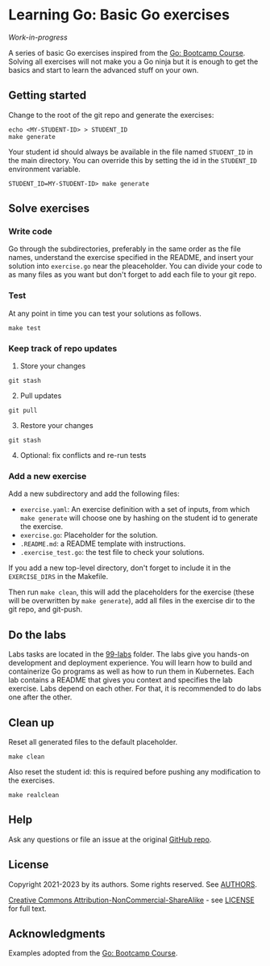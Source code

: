 # Learning Go: Basic Go exercises

*Work-in-progress*

A series of basic Go exercises inspired from the [Go: Bootcamp
Course](https://github.com/inancgumus/learngo). Solving all exercises will not make you a Go ninja
but it is enough to get the basics and start to learn the advanced stuff on your own.

## Getting started

Change to the root of the git repo and generate the exercises:

``` console
echo <MY-STUDENT-ID> > STUDENT_ID
make generate
```

Your student id should always be available in the file named `STUDENT_ID` in the main
directory. You can override this by setting the id in the `STUDENT_ID` environment variable.

``` console
STUDENT_ID=MY-STUDENT-ID> make generate
```

## Solve exercises

### Write code

Go through the subdirectories, preferably in the same order as the file names, understand the
exercise specified in the README, and insert your solution into `exercise.go` near the
pleaceholder. You can divide your code to as many files as you want but don't forget to add each
file to your git repo.

### Test

At any point in time you can test your solutions as follows.

``` console
make test
```

### Keep track of repo updates


1. Store your changes
``` console
git stash
```

2. Pull updates
``` console
git pull
```

3. Restore your changes
``` console
git stash
```

4. Optional: fix conflicts and re-run tests

### Add a new exercise

Add a new subdirectory and add the following files:
- `exercise.yaml`: An exercise definition with a set of inputs, from which `make generate` will
  choose one by hashing on the student id to generate the exercise.
- `exercise.go`: Placeholder for the solution.
- `.README.md`: a README template with instructions.
- `.exercise_test.go`: the test file to check your solutions.

If you add a new top-level directory, don't forget to include it in the `EXERCISE_DIRS` in the
Makefile.

Then run `make clean`, this will add the placeholders for the exercise (these will be overwritten
by `make generate`), add all files in the exercise dir to the git repo, and git-push.

## Do the labs

Labs tasks are located in the [99-labs](99-labs/) folder. The labs give you hands-on development and
deployment experience. You will learn how to build and containerize Go programs as well as how to
run them in Kubernetes. Each lab contains a README that gives you context and specifies the lab
exercise. Labs depend on each other. For that, it is recommended to do labs one after the other.

## Clean up

Reset all generated files to the default placeholder.

``` console
make clean
```

Also reset the student id: this is required before pushing any modification to the exercises.

``` console
make realclean
```

## Help

Ask any questions or file an issue at the original [GitHub repo](https://github.com/l7mp/learning-go).

## License

Copyright 2021-2023 by its authors. Some rights reserved. See [AUTHORS](AUTHORS).

[Creative Commons Attribution-NonCommercial-ShareAlike](https://creativecommons.org/licenses/by-nc-sa/4.0/) - see [LICENSE](LICENSE) for full text.

## Acknowledgments

Examples adopted from the [Go: Bootcamp Course](https://github.com/inancgumus/learngo).
